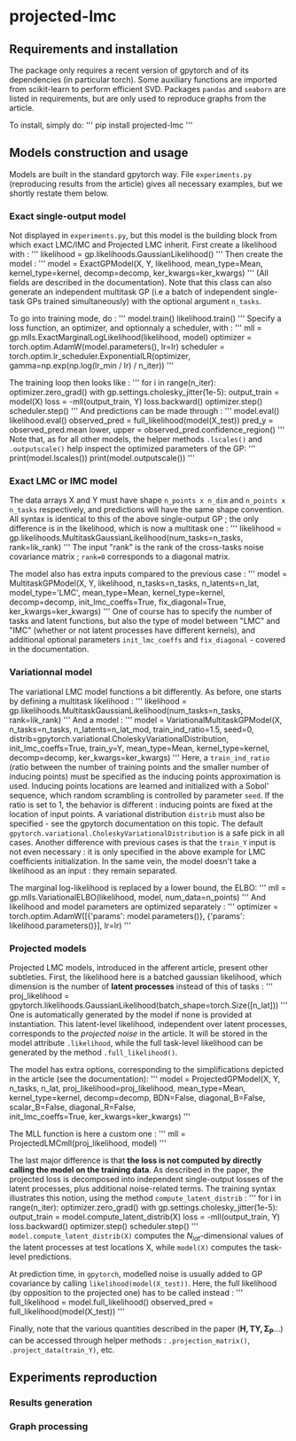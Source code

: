 # projected-lmc

## Requirements and installation
The package only requires a recent version of gpytorch and of its dependencies (in particular torch). Some auxiliary functions are imported from scikit-learn to perform efficient SVD.
Packages `pandas` and `seaborn` are listed in requirements, but are only used to reproduce graphs from the article.

To install, simply do:
'''
pip install projected-lmc
'''

## Models construction and usage
Models are built in the standard gpytorch way. File `experiments.py` (reproducing results from the article) gives all necessary examples, but we shortly restate them below.

### Exact single-output model
Not displayed in `experiments.py`, but this model is the building block from which exact LMC/IMC and Projected LMC inherit.
First create a likelihood with :
'''
likelihood = gp.likelihoods.GaussianLikelihood()
'''
Then create the model :
'''
model = ExactGPModel(X, Y, likelihood, mean_type=Mean, kernel_type=kernel, decomp=decomp, ker_kwargs=ker_kwargs)
'''
(All fields are described in the documentation).
Note that this class can also generate an independent multitask GP (i.e a batch of independent single-task GPs trained simultaneously) with the optional argument `n_tasks`.

To go into training mode, do :
'''
model.train()
likelihood.train()
'''
Specify a loss function, an optimizer, and optionnaly a scheduler, with :
'''
mll = gp.mlls.ExactMarginalLogLikelihood(likelihood, model)
optimizer = torch.optim.AdamW(model.parameters(), lr=lr)
scheduler = torch.optim.lr_scheduler.ExponentialLR(optimizer, gamma=np.exp(np.log(lr_min / lr) / n_iter))
'''

The training loop then looks like :
'''
for i in range(n_iter):
                optimizer.zero_grad()
                with gp.settings.cholesky_jitter(1e-5):
                    output_train = model(X)
                    loss = -mll(output_train, Y)
                    loss.backward()
                    optimizer.step()
                    scheduler.step()
'''
And predictions can be made through :
'''
model.eval()
likelihood.eval()
observed_pred = full_likelihood(model(X_test))
pred_y = observed_pred.mean
lower, upper = observed_pred.confidence_region()
'''
Note that, as for all other models, the helper methods `.lscales()` and `.outputscale()` help inspect the optimized parameters of the GP:
'''
print(model.lscales())
print(model.outputscale())
'''

### Exact LMC or IMC model
The data arrays X and Y must have shape `n_points x n_dim` and `n_points x n_tasks` respectively, and predictions will have the same shape convention. All syntax is identical to this of the above single-output GP ; the only difference is in the likelihood, which is now a multitask one :
'''
likelihood = gp.likelihoods.MultitaskGaussianLikelihood(num_tasks=n_tasks, rank=lik_rank)
'''
The input "rank" is the rank of the cross-tasks noise covariance matrix ; `rank=0` corresponds to a diagonal matrix.

The model also has extra inputs compared to the previous case :
'''
model = MultitaskGPModel(X, Y, likelihood, n_tasks=n_tasks, n_latents=n_lat, model_type='LMC', 
                    mean_type=Mean, kernel_type=kernel, decomp=decomp,
                    init_lmc_coeffs=True, fix_diagonal=True, ker_kwargs=ker_kwargs)
'''
One of course has to specify the number of tasks and latent functions, but also the type of model between "LMC" and "IMC" (whether or not latent processes have different kernels), and additional optional parameters `init_lmc_coeffs` and `fix_diagonal` - covered in the documentation.    

### Variationnal model
The variational LMC model functions a bit differently. As before, one starts by defining a multitask likelihood :
'''
likelihood = gp.likelihoods.MultitaskGaussianLikelihood(num_tasks=n_tasks, rank=lik_rank)
'''
And a model :
'''
model = VariationalMultitaskGPModel(X, n_tasks=n_tasks, n_latents=n_lat_mod, train_ind_ratio=1.5, seed=0, 
                    distrib=gpytorch.variational.CholeskyVariationalDistribution,
                    init_lmc_coeffs=True, train_y=Y, 
                    mean_type=Mean, kernel_type=kernel,  decomp=decomp, ker_kwargs=ker_kwargs)
'''
Here, a `train_ind_ratio` (ratio between the number of training points and the smaller number of inducing points) must be specified as the inducing points approximation is used. Inducing points locations  are learned and initialized with a Sobol' sequence, which random scrambling is controlled by parameter `seed`. If the ratio is set to 1, the behavior is different : inducing points are fixed at the location of input points.
A variational distribution `distrib` must also be specified - see the gpytorch documentation on this topic. The default `gpytorch.variational.CholeskyVariationalDistribution` is a safe pick in all cases.
Another difference with previous cases is that the `train_Y` input is not even necessary : it is only specified in the above example for LMC coefficients initialization. In the same vein, the model doesn't take a likelihood as an input : they remain separated.

The marginal log-likelihood is replaced by a lower bound, the ELBO:
'''
mll = gp.mlls.VariationalELBO(likelihood, model, num_data=n_points)
'''
And likelihood and model parameters are optimized separately :
'''
optimizer = torch.optim.AdamW([{'params': model.parameters()}, {'params': likelihood.parameters()}], lr=lr)
'''

### Projected models
Projected LMC models, introduced in the afferent article, present other subtleties. First, the likelihood here is a batched gaussian likelihood, which dimension is the number of **latent processes** instead of this of tasks :
'''
proj_likelihood = gpytorch.likelihoods.GaussianLikelihood(batch_shape=torch.Size([n_lat]))
'''
One is automatically generated by the model if none is provided at instantiation. This latent-level likelihood, independent over latent processes, corresponds to the *projected noise* in the article.
It will be stored in the model attribute `.likelihood`, while the full task-level likelihood can be generated by the method `.full_likelihood()`.

The model has extra options, corresponding to the simplifications depicted in the article (see the documentation):
'''
model = ProjectedGPModel(X, Y, n_tasks, n_lat, proj_likelihood=proj_likelihood,
                                   mean_type=Mean,  kernel_type=kernel, decomp=decomp,
                                   BDN=False, diagonal_B=False, scalar_B=False, diagonal_R=False,  
                                   init_lmc_coeffs=True, ker_kwargs=ker_kwargs)
'''

The MLL function is here a custom one :
'''
mll = ProjectedLMCmll(proj_likelihood, model)
'''

The last major difference is that **the loss is not computed by directly calling the model on the training data**. As described in the paper, the projected loss is decomposed into independent single-output losses of the latent processes, plus additional noise-related terms. The training syntax illustrates this notion, using the method `compute_latent_distrib` :
'''
for i in range(n_iter):
    optimizer.zero_grad()
    with gp.settings.cholesky_jitter(1e-5):
        output_train = model.compute_latent_distrib(X)
        loss = -mll(output_train, Y)
        loss.backward()
        optimizer.step()
        scheduler.step()
'''
`model.compute_latent_distrib(X)` computes the $N_{lat}$-dimensional values of the latent processes at test locations X, while `model(X)` computes the task-level predictions.

At prediction time, in `gpytorch`, modelled noise is usually added to GP covariance by calling `likelihood(model(X_test))`. Here, the full likelihood (by opposition to the projected one) has to be called instead :
'''
full_likelihood = model.full_likelihood()
observed_pred = full_likelihood(model(X_test))
'''

Finally, note that the various quantities described in the paper ($\mathbf{H, TY, \Sigma_{P}}$...) can be accessed through helper methods : `.projection_matrix()`, `.project_data(train_Y)`, etc.
## Experiments reproduction

### Results generation

### Graph processing
